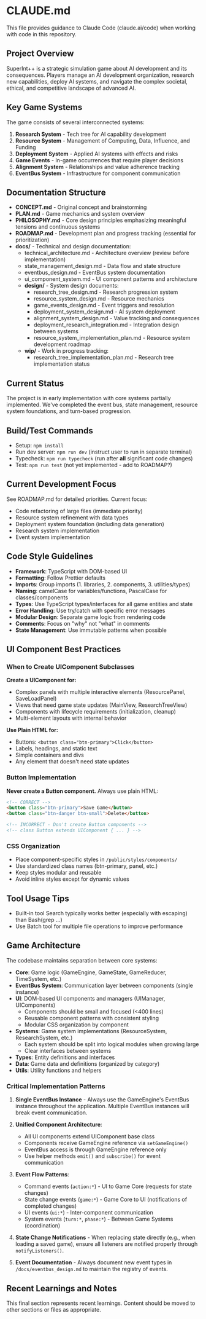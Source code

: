 # CLAUDE.md

This file provides guidance to Claude Code (claude.ai/code) when working with code in this repository.

## Project Overview

SuperInt++ is a strategic simulation game about AI development and its consequences. Players manage an AI development organization, research new capabilities, deploy AI systems, and navigate the complex societal, ethical, and competitive landscape of advanced AI.

## Key Game Systems

The game consists of several interconnected systems:

1. **Research System** - Tech tree for AI capability development
2. **Resource System** - Management of Computing, Data, Influence, and Funding
3. **Deployment System** - Applied AI systems with effects and risks
4. **Game Events** - In-game occurrences that require player decisions
5. **Alignment System** - Relationships and value adherence tracking
6. **EventBus System** - Infrastructure for component communication

## Documentation Structure

- **CONCEPT.md** - Original concept and brainstorming
- **PLAN.md** - Game mechanics and system overview
- **PHILOSOPHY.md** - Core design principles emphasizing meaningful tensions and continuous systems
- **ROADMAP.md** - Development plan and progress tracking (essential for prioritization)
- **docs/** - Technical and design documentation:
  - technical_architecture.md - Architecture overview (review before implementation)
  - state_management_design.md - Data flow and state structure
  - eventbus_design.md - EventBus system documentation
  - ui_component_system.md - UI component patterns and architecture
  - **design/** - System design documents:
    - research_tree_design.md - Research progression system
    - resource_system_design.md - Resource mechanics
    - game_events_design.md - Event triggers and resolution
    - deployment_system_design.md - AI system deployment
    - alignment_system_design.md - Value tracking and consequences
    - deployment_research_integration.md - Integration design between systems
    - resource_system_implementation_plan.md - Resource system development roadmap
  - **wip/** - Work in progress tracking:
    - research_tree_implementation_plan.md - Research tree implementation status

## Current Status

The project is in early implementation with core systems partially implemented. We've completed the event bus, state management, resource system foundations, and turn-based progression.

## Build/Test Commands

- Setup: `npm install`
- Run dev server: `npm run dev` (instruct user to run in separate terminal)
- Typecheck: `npm run typecheck` (run after **all** significant code changes)
- Test: `npm run test` (not yet implemented - add to ROADMAP?)

## Current Development Focus

See ROADMAP.md for detailed priorities. Current focus:
- Code refactoring of large files (immediate priority)
- Resource system refinement with data types
- Deployment system foundation (including data generation)
- Research system implementation
- Event system implementation

## Code Style Guidelines

- **Framework**: TypeScript with DOM-based UI
- **Formatting**: Follow Prettier defaults
- **Imports**: Group imports (1. libraries, 2. components, 3. utilities/types)
- **Naming**: camelCase for variables/functions, PascalCase for classes/components
- **Types**: Use TypeScript types/interfaces for all game entities and state
- **Error Handling**: Use try/catch with specific error messages
- **Modular Design**: Separate game logic from rendering code
- **Comments**: Focus on "why" not "what" in comments
- **State Management**: Use immutable patterns when possible

## UI Component Best Practices

### When to Create UIComponent Subclasses

**Create a UIComponent for:**
- Complex panels with multiple interactive elements (ResourcePanel, SaveLoadPanel)
- Views that need game state updates (MainView, ResearchTreeView)
- Components with lifecycle requirements (initialization, cleanup)
- Multi-element layouts with internal behavior

**Use Plain HTML for:**
- Buttons: `<button class="btn-primary">Click</button>`
- Labels, headings, and static text
- Simple containers and divs
- Any element that doesn't need state updates

### Button Implementation

**Never create a Button component.** Always use plain HTML:

```html
<!-- CORRECT -->
<button class="btn-primary">Save Game</button>
<button class="btn-danger btn-small">Delete</button>

<!-- INCORRECT - Don't create Button components -->
<!-- class Button extends UIComponent { ... } -->
```

### CSS Organization

- Place component-specific styles in `/public/styles/components/`
- Use standardized class names (btn-primary, panel, etc.)
- Keep styles modular and reusable
- Avoid inline styles except for dynamic values

## Tool Usage Tips

- Built-in tool Search typically works better (especially with escaping) than Bash(grep ...)
- Use Batch tool for multiple file operations to improve performance

## Game Architecture

The codebase maintains separation between core systems:
- **Core**: Game logic (GameEngine, GameState, GameReducer, TimeSystem, etc.)
- **EventBus System**: Communication layer between components (single instance)
- **UI**: DOM-based UI components and managers (UIManager, UIComponents)
  - Components should be small and focused (<400 lines)
  - Reusable component patterns with consistent styling
  - Modular CSS organization by component
- **Systems**: Game system implementations (ResourceSystem, ResearchSystem, etc.)
  - Each system should be split into logical modules when growing large
  - Clear interfaces between systems
- **Types**: Entity definitions and interfaces
- **Data**: Game data and definitions (organized by category)
- **Utils**: Utility functions and helpers

### Critical Implementation Patterns

1. **Single EventBus Instance** - Always use the GameEngine's EventBus instance throughout the application. Multiple EventBus instances will break event communication.

2. **Unified Component Architecture**:
   - All UI components extend UIComponent base class
   - Components receive GameEngine reference via `setGameEngine()`
   - EventBus access is through GameEngine reference only
   - Use helper methods `emit()` and `subscribe()` for event communication

3. **Event Flow Patterns**:
   - Command events (`action:*`) - UI to Game Core (requests for state changes)
   - State change events (`game:*`) - Game Core to UI (notifications of completed changes)
   - UI events (`ui:*`) - Inter-component communication
   - System events (`turn:*`, `phase:*`) - Between Game Systems (coordination)

4. **State Change Notifications** - When replacing state directly (e.g., when loading a saved game), ensure all listeners are notified properly through `notifyListeners()`.

5. **Event Documentation** - Always document new event types in `/docs/eventbus_design.md` to maintain the registry of events.

## Recent Learnings and Notes

This final section represents recent learnings. Content should be moved to other sections or files as appropriate.